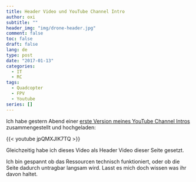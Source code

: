 ```yaml
---
title: Header Video und YouTube Channel Intro
author: oxi
subtitle: ""
header_img: "img/drone-header.jpg"
comment: false
toc: false
draft: false
lang: de
type: post
date: "2017-01-13"
categories:
  - IT
  - RC
tags:
  - Quadcopter
  - FPV
  - Youtube
series: []
---
```

Ich habe gestern Abend einer [erste Version meines YouTube Channel Intros](https://www.youtube.com/watch?v=jpQMXJlK7TQ) zusammengestellt und hochgeladen:

{{< youtube jpQMXJlK7TQ >}}

Gleichzeitig habe ich dieses Video als Header Video dieser Seite gesetzt.

Ich bin gespannt ob das Ressourcen technisch funktioniert, oder ob die Seite dadurch untragbar langsam wird. Lasst es mich doch wissen was ihr davon haltet.
